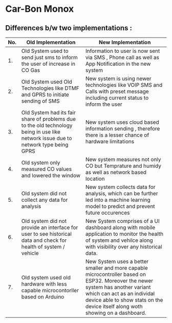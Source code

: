 # Car-Bon Monox

## Differences b/w two implementations :

|No. | Old Implementation | New Implementation|
|-|-|-|
|1.| Old System used to send just sms to inform the user of increase in CO Gas | Information to user is now sent via SMS , Phone call as well as App Notification in the new system |
|2.| Old System used Old Technologies like DTMF and GPRS to initiate sending of SMS | New system is using newer technologies like VOIP SMS and Calls with preset message including current status to inform the user |
|3.| Old System had its fair share of problems due to the old technology being in use like network issue due to network type being GPRS | New system uses cloud based information sending , therefore there is a lesser chance of hardware limitations|
|4.| Old system only measured CO values and lowered the window | New system measures not only CO but Temprature and humidy as well as network based location |
|5.| Old system did not collect any data for analysis | New system collects data for analysis, which can be further led into a machine learning model to predict and prevent future occurences |
|6.| Old system did not provide an interface for user to see historical data and check for health of system / vehicle | New System comprises of a UI dashboard along with mobile application to monitor the health of system and vehilce along with visibility over any historical data.| 
|7.| Old system used old hardware with less capable microcontorller based on Arduino | New System uses a better smaller and more capable microcontroller based on ESP32. Moreover the newer system has another variant which can act as an individal device able to show stats on the device itself along woth showing on a dashboard.|